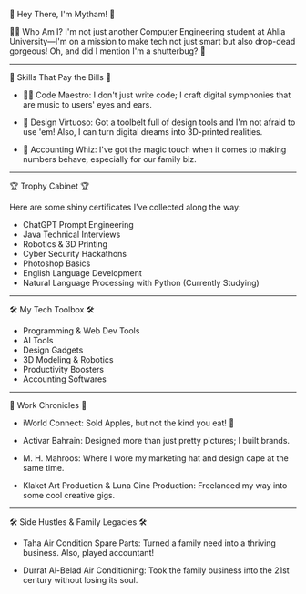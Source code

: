 🎉 Hey There, I'm Mytham! 🎉

👨‍🎓 Who Am I?
I'm not just another Computer Engineering student at Ahlia University—I'm on a mission to make tech not just smart but also drop-dead gorgeous! Oh, and did I mention I'm a shutterbug? 📸

---

🚀 Skills That Pay the Bills 🚀

- 👨‍💻 Code Maestro: I don't just write code; I craft digital symphonies that are music to users' eyes and ears.
  
- 🎨 Design Virtuoso: Got a toolbelt full of design tools and I'm not afraid to use 'em! Also, I can turn digital dreams into 3D-printed realities.
  
- 💼 Accounting Whiz: I've got the magic touch when it comes to making numbers behave, especially for our family biz.

---

🏆 Trophy Cabinet 🏆

Here are some shiny certificates I've collected along the way:

- ChatGPT Prompt Engineering
- Java Technical Interviews
- Robotics & 3D Printing
- Cyber Security Hackathons
- Photoshop Basics
- English Language Development
- Natural Language Processing with Python (Currently Studying)

---

🛠️ My Tech Toolbox 🛠️

- Programming & Web Dev Tools
- AI Tools
- Design Gadgets
- 3D Modeling & Robotics
- Productivity Boosters
- Accounting Softwares

---

🌟 Work Chronicles 🌟

- iWorld Connect: Sold Apples, but not the kind you eat! 🍏
  
- Activar Bahrain: Designed more than just pretty pictures; I built brands.
  
- M. H. Mahroos: Where I wore my marketing hat and design cape at the same time.
  
- Klaket Art Production & Luna Cine Production: Freelanced my way into some cool creative gigs.

---

🛠️ Side Hustles & Family Legacies 🛠️

- Taha Air Condition Spare Parts: Turned a family need into a thriving business. Also, played accountant!
  
- Durrat Al-Belad Air Conditioning: Took the family business into the 21st century without losing its soul.

<!---
iMythms/iMythms is a ✨ special ✨ repository because its `README.md` (this file) appears on your GitHub profile.
You can click the Preview link to take a look at your changes.
--->
